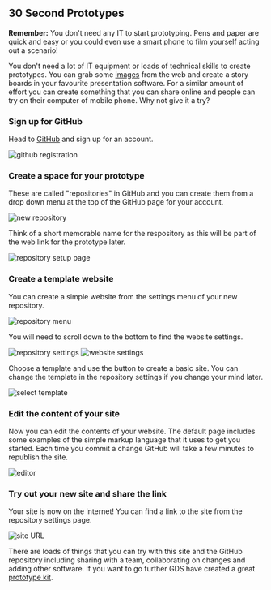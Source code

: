 ## 30 Second Prototypes

**Remember:** You don't need any IT to start prototyping. Pens and paper are quick and easy or you could even use a smart phone to film yourself acting out a scenario!

You don't need a lot of IT equipment or loads of technical skills to create prototypes. You can grab some [images](https://www.google.co.uk/search?q=smartphone+vector+free+download&tbm=isch) from the web and create a story boards in your favourite presentation software. For a similar amount of effort you can create something that you can share online and people can try on their computer of mobile phone. Why not give it a try?

### Sign up for GitHub

Head to [GitHub](https://github.com) and sign up for an account.

![github registration](Slide1.png)

### Create a space for your prototype

These are called "repositories" in GitHub and you can create them from a drop down menu at the top of the GitHub page for your account.

![new repository](Slide2.png)

Think of a short memorable name for the respository as this will be part of the web link for the prototype later.

![repository setup page](Slide3.png)

### Create a template website

You can create a simple website from the settings menu of your new repository.

![repository menu](Slide4.png)

You will need to scroll down to the bottom to find the website settings.

![repository settings](Slide5.png)
![website settings](Slide6.png)

Choose a template and use the button to create a basic site. You can change the template in the repository settings if you change your mind later.

![select template](Slide7.png)

### Edit the content of your site
Now you can edit the contents of your website. The default page includes some examples of the simple markup language that it uses to get you started. Each time you commit a change GitHub will take a few minutes to republish the site.

![editor](Slide8.png)

### Try out your new site and share the link
Your site is now on the internet! You can find a link to the site from the repository settings page.

![site URL](Slide9.png)

There are loads of things that you can try with this site and the GitHub repository including sharing with a team, collaborating on changes and adding other software. If you want to go further GDS have created a great [prototype kit](https://govuk-prototype-kit.herokuapp.com/docs/install/introduction).
